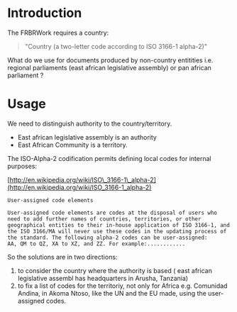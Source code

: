 # Introduction #

The FRBRWork requires a country:

> "Country (a two-letter code according to ISO 3166-1 alpha-2)"

What do we use for documents produced by non-country entitities i.e. regional parliaments (east african legislative assembly) or pan african parliament ?

# Usage #

We need to distinguish authority to the country/territory.
  * East african legislative assembly is an authority
  * East African Community is a territory.

The ISO-Alpha-2 codification permits defining local codes for internal purposes:

[http://en.wikipedia.org/wiki/ISO\_3166-1\_alpha-2](http://en.wikipedia.org/wiki/ISO_3166-1_alpha-2)

```
User-assigned code elements 

User-assigned code elements are codes at the disposal of users who need to add further names of countries, territories, or other geographical entities to their in-house application of ISO 3166-1, and the ISO 3166/MA will never use these codes in the updating process of the standard. The following alpha-2 codes can be user-assigned:
AA, QM to QZ, XA to XZ, and ZZ. For example:............
```

So the solutions are in two directions:
  1. to consider the country where the authority is based ( east african legislative assembl has headquarters in Arusha, Tanzania)
  1. to fix a list of codes for the territoriy, not only for Africa e.g. Comunidad Andina, in Akoma Ntoso, like the UN and the EU made, using the user-assigned codes.